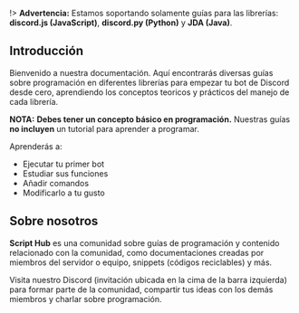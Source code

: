 

!> **Advertencia:** Estamos soportando solamente guías para las librerías: **discord.js (JavaScript)**, **discord.py (Python)** y **JDA (Java)**.


## Introducción

Bienvenido a nuestra documentación. Aquí encontrarás diversas guías sobre programación en diferentes librerías para empezar tu bot de Discord desde cero, aprendiendo los conceptos teoricos y prácticos del manejo de cada librería.

**NOTA:** **Debes tener un concepto básico en programación.** Nuestras guías **no incluyen** un tutorial para aprender a programar.

Aprenderás a:

* Ejecutar tu primer bot
* Estudiar sus funciones
* Añadir comandos
* Modificarlo a tu gusto

## Sobre nosotros

**Script Hub** es una comunidad sobre guías de programación y contenido relacionado con la comunidad, como documentaciones creadas por miembros del servidor o equipo, snippets \(códigos reciclables\) y más.

Visita nuestro Discord (invitación ubicada en la cima de la barra izquierda) para formar parte de la comunidad, compartir tus ideas con los demás miembros y charlar sobre programación.
